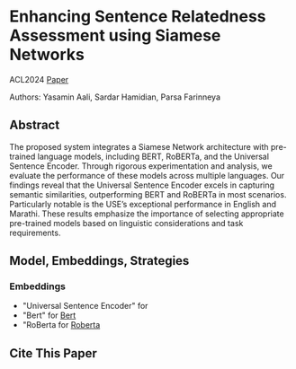 # Enhancing Sentence Relatedness Assessment using Siamese Networks
ACL2024
[Paper]()

Authors: Yasamin Aali, Sardar Hamidian, Parsa Farinneya

## Abstract
The proposed system integrates a Siamese Network architecture with pre-trained language models, including BERT, RoBERTa, and the Universal Sentence Encoder. Through rigorous experimentation and analysis, we evaluate the performance of these models across multiple languages. Our findings reveal that the Universal Sentence Encoder excels in capturing semantic similarities, outperforming BERT and RoBERTa in most scenarios. Particularly notable is the USE’s exceptional performance in English and Marathi. These results emphasize the importance of selecting appropriate pre-trained models based on linguistic considerations and task requirements.

## Model, Embeddings, Strategies

### Embeddings
- "Universal Sentence Encoder" for
- "Bert" for [Bert]()
- "RoBerta for [Roberta]()

## Cite This Paper
```

```
